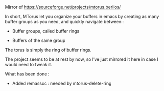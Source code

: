 Mirror of https://sourceforge.net/projects/mtorus.berlios/

In short, MTorus let you organize your buffers in emacs by creating
as many buffer groups as you need, and quickly navigate between :

  * Buffer groups, called buffer rings

  * Buffers of the same group

The torus is simply the ring of buffer rings.

The project seems to be at rest by now, so I’ve just mirrored it here
in case I would need to tweak it.

What has been done :

  * Added remassoc : needed by mtorus-delete-ring
